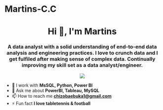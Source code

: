 # Martins-C.C

<h1 align="center">Hi 👋, I'm Martins</h1>
<h3 align="center">A data analyst with a solid understanding of end-to-end data analysis and engineering practices. I love to crunch data and I get fulfiled after making sense of complex data. Continually improving my skill set as a data analyst/engineer.</h3>

<p align="center">
  <img src="https://readme-typing-svg.herokuapp.com/?lines=Hi+👋,+I'm+Martins;A+Data+Analyst/Engineer+;answering+important+and+unique+;questions+that+drives+;business+decisions+;I+am+skilled+in+MySQL+MsSQL+;PostgreSQL+,Tableau+,PowerBI+;MSExcel+,Django+,Python;and+many+others+;Still+Learning!&font=Fira%20Code&center=true&width=380&height=50">
</p>


- 🌱 I work with **MsSQL, Python, Power BI**
- 💬 Ask me about **PowerBI, Tableau, MySQL**
- 📫 How to reach me **chizobaebuka1@gmail.com**
- ⚡ Fun fact **I love tabletennis & football** 
